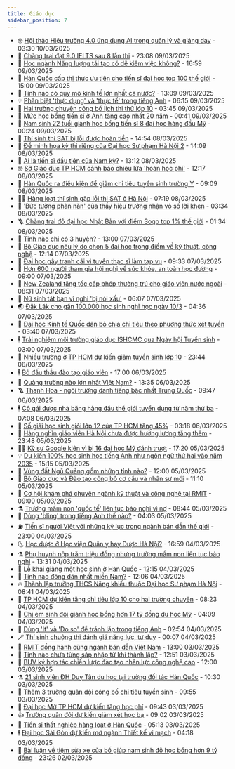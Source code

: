 ```yaml
---
title: Giáo dục
sidebar_position: 7
---
```


<!-- vnexpress-giao-duc:START -->
- 🤓 [Hội thảo Hiệu trưởng 4.0 ứng dụng AI trong quản lý và giảng dạy](https://vnexpress.net/hoi-thao-hieu-truong-4-0-ung-dung-ai-trong-quan-ly-va-giang-day-4858753.html) - 03:30 10/03/2025
- 🦆 [Chàng trai đạt 9.0 IELTS sau 8 lần thi](https://vnexpress.net/chang-trai-dat-9-0-ielts-sau-8-lan-thi-4858815.html) - 23:08 09/03/2025
- 🦩 [Học ngành Năng lượng tái tạo có dễ kiếm việc không?](https://vnexpress.net/hoc-nganh-nang-luong-tai-tao-co-de-kiem-viec-khong-4857794.html) - 16:59 09/03/2025
- 🌮 [Hàn Quốc cấp thị thực ưu tiên cho tiến sĩ đại học top 100 thế giới](https://vnexpress.net/han-quoc-cap-thi-thuc-uu-tien-cho-tien-si-dai-hoc-top-100-the-gioi-4858708.html) - 15:00 09/03/2025
- 🔭 [Tỉnh nào có quy mô kinh tế lớn nhất cả nước?](https://vnexpress.net/tinh-nao-co-quy-mo-kinh-te-lon-nhat-ca-nuoc-4858769.html) - 13:09 09/03/2025
- 💡 [Phân biệt &#39;thực dụng&#39; và &#39;thực tế&#39; trong tiếng Anh](https://vnexpress.net/phan-biet-thuc-dung-va-thuc-te-trong-tieng-anh-4858682.html) - 06:15 09/03/2025
- 🥰 [Hai trường chuyên công bố lịch thi thử lớp 10](https://vnexpress.net/hai-truong-chuyen-cong-bo-lich-thi-thu-lop-10-4858625.html) - 03:45 09/03/2025
- 🐲 [Mức học bổng tiến sĩ ở Anh tăng cao nhất 20 năm](https://vnexpress.net/muc-hoc-bong-tien-si-o-anh-tang-cao-nhat-20-nam-4854055.html) - 00:41 09/03/2025
- 🦒 [Nam sinh 22 tuổi giành học bổng tiến sĩ 8 đại học hàng đầu Mỹ](https://vnexpress.net/nam-sinh-22-tuoi-gianh-hoc-bong-tien-si-8-dai-hoc-hang-dau-my-4858367.html) - 00:24 09/03/2025
- 🦆 [Thí sinh thi SAT bị lỗi được hoàn tiền](https://vnexpress.net/thi-sinh-thi-sat-bi-loi-duoc-hoan-tien-4858552.html) - 14:54 08/03/2025
- 🧰 [Đề minh họa kỳ thi riêng của Đại học Sư phạm Hà Nội 2](https://vnexpress.net/de-minh-hoa-ky-thi-rieng-cua-dai-hoc-su-pham-ha-noi-2-4858545.html) - 14:09 08/03/2025
- 🐘 [Ai là tiến sĩ đầu tiên của Nam kỳ?](https://vnexpress.net/ai-la-tien-si-dau-tien-cua-nam-ky-4858350.html) - 13:12 08/03/2025
- 🤓 [Sở Giáo dục TP HCM cảnh báo chiêu lừa &#39;hoàn học phí&#39;](https://vnexpress.net/so-giao-duc-tp-hcm-canh-bao-chieu-lua-hoan-hoc-phi-4858533.html) - 12:17 08/03/2025
- 🧰 [Hàn Quốc ra điều kiện để giảm chỉ tiêu tuyển sinh trường Y](https://vnexpress.net/han-quoc-ra-dieu-kien-de-giam-chi-tieu-tuyen-sinh-truong-y-4858309.html) - 09:09 08/03/2025
- 🧑‍💻 [Hàng loạt thí sinh gặp lỗi thi SAT ở Hà Nội](https://vnexpress.net/hang-loat-thi-sinh-gap-loi-thi-sat-o-ha-noi-4858449.html) - 07:19 08/03/2025
- 🫶 [&#39;Bức tường phàn nàn&#39; của thầy hiệu trưởng nhận vô số lời khen](https://vnexpress.net/buc-tuong-phan-nan-cua-thay-hieu-truong-nhan-vo-so-loi-khen-4856846.html) - 03:34 08/03/2025
- 🪜 [Chàng trai đỗ đại học Nhật Bản với điểm Sogo top 1% thế giới](https://vnexpress.net/chang-trai-do-dai-hoc-nhat-ban-voi-diem-sogo-top-1-the-gioi-4857508.html) - 01:34 08/03/2025
- 🎊 [Tỉnh nào chỉ có 3 huyện?](https://vnexpress.net/tinh-nao-chi-co-3-huyen-4858161.html) - 13:00 07/03/2025
- 🧐 [Bộ Giáo dục nêu lý do chọn 5 đại học trọng điểm về kỹ thuật, công nghệ](https://vnexpress.net/bo-giao-duc-neu-ly-do-chon-5-dai-hoc-trong-diem-ve-ky-thuat-cong-nghe-4858183.html) - 12:14 07/03/2025
- 🌈 [Đại học gây tranh cãi vì tuyển thạc sĩ làm tạp vụ](https://vnexpress.net/dai-hoc-gay-tranh-cai-vi-tuyen-thac-si-lam-tap-vu-4858168.html) - 09:33 07/03/2025
- 🥰 [Hơn 600 người tham gia hội nghị về sức khỏe, an toàn học đường](https://vnexpress.net/hon-600-nguoi-tham-gia-hoi-nghi-ve-suc-khoe-an-toan-hoc-duong-4858156.html) - 09:00 07/03/2025
- 🎡 [New Zealand tăng tốc cấp phép thường trú cho giáo viên nước ngoài](https://vnexpress.net/new-zealand-tang-toc-cap-phep-thuong-tru-cho-giao-vien-nuoc-ngoai-4857847.html) - 08:31 07/03/2025
- 🎊 [Nữ sinh tát bạn vì nghi &#39;bị nói xấu&#39;](https://vnexpress.net/nu-sinh-tat-ban-vi-nghi-bi-noi-xau-4857980.html) - 06:07 07/03/2025
- 🌏 [Đăk Lăk cho gần 100.000 học sinh nghỉ học ngày 10/3](https://vnexpress.net/dak-lak-cho-gan-100-000-hoc-sinh-nghi-hoc-ngay-10-3-4857948.html) - 04:36 07/03/2025
- 🥸 [Đại học Kinh tế Quốc dân bỏ chia chỉ tiêu theo phương thức xét tuyển](https://vnexpress.net/dai-hoc-kinh-te-quoc-dan-bo-chia-chi-tieu-theo-phuong-thuc-xet-tuyen-4857913.html) - 03:40 07/03/2025
- 🕴 [Trải nghiệm môi trường giáo dục ISHCMC qua Ngày hội Tuyển sinh](https://vnexpress.net/trai-nghiem-moi-truong-giao-duc-ishcmc-qua-ngay-hoi-tuyen-sinh-4857247.html) - 03:00 07/03/2025
- 💂 [Nhiều trường ở TP HCM dự kiến giảm tuyển sinh lớp 10](https://vnexpress.net/nhieu-truong-o-tp-hcm-du-kien-giam-tuyen-sinh-lop-10-4857470.html) - 23:44 06/03/2025
- 🕴 [Bỏ đấu thầu đào tạo giáo viên](https://vnexpress.net/bo-dau-thau-dao-tao-giao-vien-4857798.html) - 17:00 06/03/2025
- 🌋 [Quảng trường nào lớn nhất Việt Nam?](https://vnexpress.net/quang-truong-nao-lon-nhat-viet-nam-4857739.html) - 13:35 06/03/2025
- 🪜 [Thanh Hoa - ngôi trường danh tiếng bậc nhất Trung Quốc](https://vnexpress.net/thanh-hoa-ngoi-truong-danh-tieng-bac-nhat-trung-quoc-4856106.html) - 09:47 06/03/2025
- 🕴 [Cô gái được nhà băng hàng đầu thế giới tuyển dụng từ năm thứ ba](https://vnexpress.net/co-gai-duoc-nha-bang-hang-dau-the-gioi-tuyen-dung-tu-nam-thu-ba-4856747.html) - 07:08 06/03/2025
- 🎃 [Số giải học sinh giỏi lớp 12 của TP HCM tăng 45%](https://vnexpress.net/so-giai-hoc-sinh-gioi-lop-12-cua-tp-hcm-tang-45-4857360.html) - 03:18 06/03/2025
- 🦏 [Hàng nghìn giáo viên Hà Nội chưa được hưởng lương tăng thêm](https://vnexpress.net/hang-nghin-giao-vien-ha-noi-chua-duoc-huong-luong-tang-them-4857281.html) - 23:48 05/03/2025
- 🧑‍🏫 [Kỹ sư Google kiện vì bị 16 đại học Mỹ đánh trượt](https://vnexpress.net/ky-su-google-kien-vi-bi-16-dai-hoc-my-danh-truot-4857334.html) - 17:20 05/03/2025
- 💡 [Dự kiến 100% học sinh học tiếng Anh như ngôn ngữ thứ hai vào năm 2035](https://vnexpress.net/du-kien-100-hoc-sinh-hoc-tieng-anh-nhu-ngon-ngu-thu-hai-vao-nam-2035-4857309.html) - 15:15 05/03/2025
- 🐎 [Vùng đất Ngũ Quảng gồm những tỉnh nào?](https://vnexpress.net/vung-dat-ngu-quang-gom-nhung-tinh-nao-4857261.html) - 12:00 05/03/2025
- 🧰 [Bộ Giáo dục và Đào tạo công bố cơ cấu và nhân sự mới](https://vnexpress.net/bo-giao-duc-va-dao-tao-cong-bo-co-cau-va-nhan-su-moi-4857262.html) - 11:10 05/03/2025
- 🙉 [Cơ hội khám phá chuyên ngành kỹ thuật và công nghệ tại RMIT](https://vnexpress.net/co-hoi-kham-pha-chuyen-nganh-ky-thuat-va-cong-nghe-tai-rmit-4856752.html) - 09:00 05/03/2025
- ⚗️ [Trường mầm non &#39;quốc tế&#39; liên tục báo nghỉ vì nợ](https://vnexpress.net/truong-mam-non-quoc-te-lien-tuc-bao-nghi-vi-no-4857059.html) - 08:44 05/03/2025
- 🌝 [Dùng &#39;bling&#39; trong tiếng Anh thế nào?](https://vnexpress.net/dung-bling-trong-tieng-anh-the-nao-4856967.html) - 04:03 05/03/2025
- ⛽️ [Tiến sĩ người Việt với những kỷ lục trong ngành bán dẫn thế giới](https://vnexpress.net/tien-si-nguoi-viet-voi-nhung-ky-luc-trong-nganh-ban-dan-the-gioi-4856382.html) - 23:00 04/03/2025
- 🌜 [Học dược ở Học viện Quân y hay Dược Hà Nội?](https://vnexpress.net/hoc-duoc-o-hoc-vien-quan-y-hay-duoc-ha-noi-4853408.html) - 16:59 04/03/2025
- ⚗️ [Phụ huynh nộp trăm triệu đồng nhưng trường mầm non liên tục báo nghỉ](https://vnexpress.net/phu-huynh-nop-tram-trieu-dong-nhung-truong-mam-non-lien-tuc-bao-nghi-4856567.html) - 13:31 04/03/2025
- 🧰 [Lễ khai giảng một học sinh ở Hàn Quốc](https://vnexpress.net/le-khai-giang-mot-hoc-sinh-o-han-quoc-4856788.html) - 12:15 04/03/2025
- 🤗 [Tỉnh nào đông dân nhất miền Nam?](https://vnexpress.net/tinh-nao-dong-dan-nhat-mien-nam-4856765.html) - 12:06 04/03/2025
- 🔥 [Thành lập trường THCS Năng khiếu thuộc Đại học Sư phạm Hà Nội](https://vnexpress.net/thanh-lap-truong-thcs-nang-khieu-thuoc-dai-hoc-su-pham-ha-noi-4856622.html) - 08:41 04/03/2025
- 💪 [TP HCM dự kiến tăng chỉ tiêu lớp 10 cho hai trường chuyên](https://vnexpress.net/tp-hcm-du-kien-tang-chi-tieu-lop-10-cho-hai-truong-chuyen-4856689.html) - 08:23 04/03/2025
- 💂 [Chị em sinh đôi giành học bổng hơn 17 tỷ đồng du học Mỹ](https://vnexpress.net/chi-em-sinh-doi-gianh-hoc-bong-hon-17-ty-dong-du-hoc-my-4856565.html) - 04:09 04/03/2025
- 🌮 [Dùng &#39;It&#39; và &#39;Do so&#39; để tránh lặp trong tiếng Anh](https://vnexpress.net/dung-it-va-do-so-de-tranh-lap-trong-tieng-anh-4856251.html) - 02:54 04/03/2025
- 🪄 [Thí sinh chuộng thi đánh giá năng lực, tư duy](https://vnexpress.net/thi-sinh-chuong-thi-danh-gia-nang-luc-tu-duy-4853807.html) - 00:07 04/03/2025
- 🎡 [RMIT đồng hành cùng ngành bán dẫn Việt Nam](https://vnexpress.net/rmit-dong-hanh-cung-nganh-ban-dan-viet-nam-4856015.html) - 13:00 03/03/2025
- 🌈 [Tỉnh nào chưa từng sáp nhập từ khi thành lập?](https://vnexpress.net/tinh-nao-chua-tung-sap-nhap-tu-khi-thanh-lap-4856330.html) - 12:51 03/03/2025
- 🎊 [BUV ký hợp tác chiến lược đào tạo nhân lực công nghệ cao](https://vnexpress.net/buv-ky-hop-tac-chien-luoc-dao-tao-nhan-luc-cong-nghe-cao-4855033.html) - 12:00 03/03/2025
- ⚗️ [21 sinh viên ĐH Duy Tân du học tại trường đối tác Hàn Quốc](https://vnexpress.net/21-sinh-vien-dh-duy-tan-du-hoc-tai-truong-doi-tac-han-quoc-4856291.html) - 10:30 03/03/2025
- 🌁 [Thêm 3 trường quân đội công bố chỉ tiêu tuyển sinh](https://vnexpress.net/chi-tieu-tuyen-sinh-nam-2025-cua-truong-si-quan-luc-quan-2-truong-si-quan-cong-binh-va-truong-si-quan-thong-tin-4856249.html) - 09:55 03/03/2025
- 🦏 [Đại học Mở TP HCM dự kiến tăng học phí](https://vnexpress.net/dai-hoc-mo-tp-hcm-du-kien-tang-hoc-phi-4856245.html) - 09:43 03/03/2025
- 👍 [Trường quân đội dự kiến giảm xét học bạ](https://vnexpress.net/truong-quan-doi-du-kien-giam-xet-hoc-ba-4855816.html) - 09:02 03/03/2025
- 🌈 [Tiến sĩ thất nghiệp hàng loạt ở Hàn Quốc](https://vnexpress.net/tien-si-that-nghiep-hang-loat-o-han-quoc-4856152.html) - 05:13 03/03/2025
- 🕴 [Đại học Sài Gòn dự kiến mở ngành Thiết kế vi mạch](https://vnexpress.net/dai-hoc-sai-gon-du-kien-mo-nganh-thiet-ke-vi-mach-4855878.html) - 04:18 03/03/2025
- 🧰 [Bài luận về tiệm sửa xe của bố giúp nam sinh đỗ học bổng hơn 9 tỷ đồng](https://vnexpress.net/bai-luan-ve-tiem-sua-xe-cua-bo-giup-nam-sinh-do-hoc-bong-hon-9-ty-dong-4855520.html) - 23:26 02/03/2025<!-- vnexpress-giao-duc:END -->
